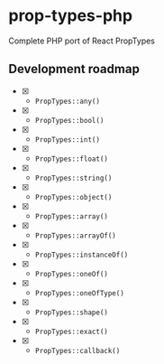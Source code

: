 # prop-types-php

Complete PHP port of React PropTypes

## Development roadmap

- [x] - `PropTypes::any()`
- [x] - `PropTypes::bool()`
- [x] - `PropTypes::int()`
- [x] - `PropTypes::float()`
- [x] - `PropTypes::string()`
- [x] - `PropTypes::object()`
- [x] - `PropTypes::array()`
- [x] - `PropTypes::arrayOf()`
- [x] - `PropTypes::instanceOf()`
- [x] - `PropTypes::oneOf()`
- [x] - `PropTypes::oneOfType()`
- [x] - `PropTypes::shape()`
- [x] - `PropTypes::exact()`
- [x] - `PropTypes::callback()`

